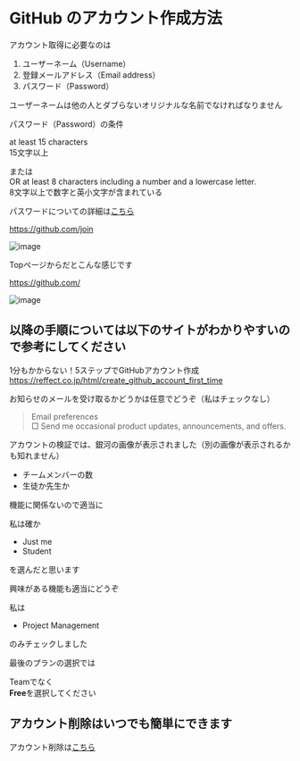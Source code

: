 # GitHub のアカウント作成方法

アカウント取得に必要なのは

1. ユーザーネーム（Username）
2. 登録メールアドレス（Email address）
3. パスワード（Password）

ユーザーネームは他の人とダブらないオリジナルな名前でなければなりません 

パスワード（Password）の条件

at least 15 characters  
15文字以上
 
または  
OR at least 8 characters including a number and a lowercase letter.   
8文字以上で数字と英小文字が含まれている

パスワードについての詳細は[こちら](https://docs.github.com/ja/authentication/keeping-your-account-and-data-secure/creating-a-strong-password)

https://github.com/join

![image](https://user-images.githubusercontent.com/112106066/194749610-19e48761-b8ac-4556-bc22-759b14c1fe65.png)

Topページからだとこんな感じです

https://github.com/

![image](https://user-images.githubusercontent.com/112106066/194749776-2890b25f-22bc-42bc-ab93-1ffd31a176b6.png)

## 以降の手順については以下のサイトがわかりやすいので参考にしてください

1分もかからない！5ステップでGitHubアカウント作成  
https://reffect.co.jp/html/create_github_account_first_time  

お知らせのメールを受け取るかどうかは任意でどうぞ（私はチェックなし）  

>Email preferences  
□ Send me occasional product updates, announcements, and offers.

アカウントの検証では、銀河の画像が表示されました（別の画像が表示されるかも知れません）  

- チームメンバーの数
- 生徒か先生か

機能に関係ないので適当に

私は確か

- Just me
- Student

を選んだと思います

興味がある機能も適当にどうぞ

私は

- Project Management

のみチェックしました

最後のプランの選択では

Teamでなく  
**Free**を選択してください

## アカウント削除はいつでも簡単にできます

アカウント削除は[こちら](https://github.com/okmksato/matome/blob/main/deleteaccount.md)

